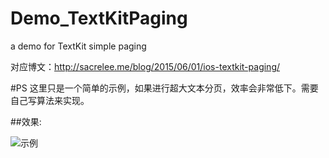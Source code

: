 # Demo_TextKitPaging
a demo for TextKit simple paging

对应博文：http://sacrelee.me/blog/2015/06/01/ios-textkit-paging/

#PS
  这里只是一个简单的示例，如果进行超大文本分页，效率会非常低下。需要自己写算法来实现。

##效果:

![示例](https://github.com/sacrelee/Demo_TextKitPaging/blob/master/TextKitPaging%20.gif?raw=true)
